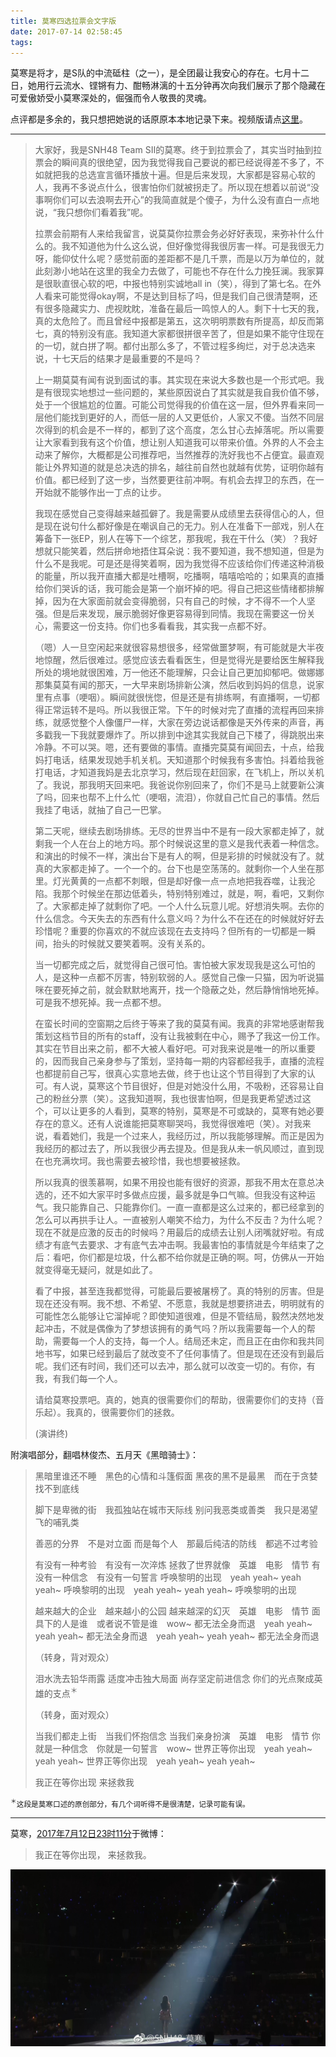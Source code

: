 ```yaml
---
title: 莫寒四选拉票会文字版
date: 2017-07-14 02:58:45
tags:
---
```


莫寒是将才，是S队的中流砥柱（之一），是全团最让我安心的存在。七月十二日，她用行云流水、铿锵有力、酣畅淋漓的十五分钟再次向我们展示了那个隐藏在可爱傲娇受小莫寒深处的，倔强而令人敬畏的灵魂。

点评都是多余的，我只想把她说的话原原本本地记录下来。视频版请点[这里](https://youtu.be/qkScOEaJQr0?t=2h38m7s)。

---

> 大家好，我是SNH48 Team SⅡ的莫寒。终于到拉票会了，其实当时抽到拉票会的瞬间真的很绝望，因为我觉得我自己要说的都已经说得差不多了，不如就把我的总选宣言循环播放十遍。但是后来发现，大家都是容易心软的人，我再不多说点什么，很害怕你们就被拐走了。所以现在想着以前说“没事啊你们可以去浪啊去开心”的我简直就是个傻子，为什么没有直白一点地说，“我只想你们看着我”呢。
>
> 拉票会前期有人来给我留言，说莫莫你拉票会务必好好表现，来弥补什么什么的。我不知道他为什么这么说，但好像觉得我很厉害一样。可是我很无力呀，能仰仗什么呢？感觉前面的差距都不是几千票，而是以万为单位的，就此刻渺小地站在这里的我全力去做了，可能也不存在什么力挽狂澜。我家算是很耿直很心软的吧，中报也特别实诚地all in（笑），得到了第七名。在外人看来可能觉得okay啊，不是达到目标了吗，但是我们自己很清楚啊，还有很多隐藏实力、虎视眈眈，准备在最后一鸣惊人的人。剩下十七天的我，真的太危险了。而且曾经中报都是第五，这次明明票数有所提高，却反而第七，真的特别没有底。我知道大家都很拼很辛苦了，但是如果不能守住现在的一切，就白拼了啊。都付出那么多了，不管过程多绚烂，对于总决选来说，十七天后的结果才是最重要的不是吗？
>
> 上一期莫莫有闻有说到面试的事。其实现在来说大多数也是一个形式吧。我是有很现实地想过一些问题的，某些原因说白了其实就是我自我价值不够，处于一个很尴尬的位置。可能公司觉得我的价值在这一层，但外界看来同一层他们能找到更好的人，而低一层的人又更低价，人家又不傻。当然不同层次得到的机会是不一样的，都到了这个高度，怎么甘心去掉落呢。所以需要让大家看到我有这个价值，想让别人知道我可以带来价值。外界的人不会主动来了解你，大概都是公司推荐吧，当然推荐的洗好我也不占便宜。最直观能让外界知道的就是总决选的排名，越往前自然也就越有优势，证明你越有价值。都已经到了这一步，当然要更往前冲啊。有机会去捍卫的东西，在一开始就不能够作出一丁点的让步。
>
> 我现在感觉自己变得越来越孤僻了。我是需要从成绩里去获得信心的人，但是现在说句什么都好像是在嘲讽自己的无力。别人在准备下一部戏，别人在筹备下一张EP，别人在等下一个综艺，那我呢，我在干什么（笑）？我好想就只能笑着，然后拼命地捂住耳朵说：我不要知道，我不想知道，但是为什么不是我呢。可是还是得笑着啊，因为我觉得不应该给你们传递这种消极的能量，所以我开直播大都是吐槽啊，吃播啊，嘻嘻哈哈的；如果真的直播给你们哭诉的话，我可能会是第一个崩坏掉的吧。得自己把这些情绪都排解掉，因为在大家面前就会变得脆弱，只有自己的时候，才不得不一个人坚强。但是后来发现，展示脆弱好像更容易得到同情。我现在需要这一份关心，需要这一份支持。你们也多看看我，其实我一点都不好。
>
> （嗯）人一旦空闲起来就很容易想很多，经常做噩梦啊，有可能就是大半夜地惊醒，然后很难过。感觉应该去看看医生，但是觉得光是要给医生解释我所处的境地就很困难，万一他还不能理解，只会让自己更加抑郁吧。做娜娜那集莫莫有闻的那天，一大早来剧场排新公演，然后收到妈妈的信息，说家里有点事（哽咽）。瞬间就很恍惚，但是还是有排练啊，有直播啊，一切都得正常运转不是吗。所以我很正常。下午的时候对完了直播的流程再回来排练，就感觉整个人像僵尸一样，大家在旁边说话都像是天外传来的声音，再多戳我一下我就要爆炸了。所以排到中途其实我就自己下楼了，得跳脱出来冷静。不可以哭。嗯，还有要做的事情。直播完莫莫有闻回去，十点，给我妈打电话，结果发现她手机关机。天知道那个时候我有多害怕。抖着给我爸打电话，才知道我妈是去北京学习，然后现在赶回家，在飞机上，所以关机了。我说，那我明天回来吧。我爸说你别回来了，你们不是马上就要新公演了吗，回来也帮不上什么忙（哽咽，流泪），你就自己忙自己的事情。然后我挂了电话，就抽了自己一巴掌。
>
> 第二天呢，继续去剧场排练。无尽的世界当中不是有一段大家都走掉了，就剩我一个人在台上的地方吗。那个时候说这里的意义是我代表着一种信念。和演出的时候不一样，演出台下是有人的啊，但是彩排的时候就没有了。就真的大家都走掉了。一个一个的。台下也是空荡荡的。就剩你一个人坐在那里。灯光黄黄的一点都不刺眼，但是却好像一点一点地把我吞噬，让我沦陷。我那个时候坐在那边低着头，特别特别难过，就是，啊，看吧，又剩你了。大家都走掉了就剩你了吧。一个人什么玩意儿呢。好想消失啊。去你的什么信念。今天失去的东西有什么意义吗？为什么不在还在的时候就好好去珍惜呢？重要的你喜欢的不就应该现在去支持吗？但所有的一切都是一瞬间，抬头的时候就又要笑着啊。没有关系的。
>
> 当一切都完成之后，就觉得自己很可怕。害怕被大家发现我是这么可怕的人，是这种一点都不厉害，特别软弱的人。感觉自己像一只猫，因为听说猫咪在要死掉之前，就会默默地离开，找一个隐蔽之处，然后静悄悄地死掉。可是我不想死掉。我一点都不想。
>
> 在蛮长时间的空窗期之后终于等来了我的莫莫有闻。我真的非常地感谢帮我策划这档节目的所有的staff，没有让我被剩在中心，赐予了我这一份工作。其实在节目出来之前，都不大被人看好吧。可对我来说是唯一的所以重要的，因而我自己亲身参与了策划，坚持每一期的内容都经我手，直播的流程也都提前自己写，很真心实意地去做，终于也让这个节目得到了大家的认可。有人说，莫寒这个节目很好，但是对她没什么用，不吸粉，还容易让自己的粉丝分票（笑）。这我知道啊，我也很害怕啊，但是我更希望透过这个，可以让更多的人看到，莫寒的特别，莫寒是不可或缺的，莫寒有她必要存在的意义。还有人说谁能把莫寒聊哭吗，我觉得很难吧（笑）。对我来说，看着她们，我是一个过来人，我经历过，所以我能够理解。而正是因为我经历的都过去了，所以我很少再去提及。但是我从未一帆风顺过，直到现在也充满坎坷。我也需要去被珍惜，我也想要被拯救。
>
> 所以我真的很羡慕啊，如果不用投也能有很好的资源，那我不用太在意总决选的，还不如大家平时多做点应援，最多就是争口气嘛。但我没有这种运气。我只能靠自己、只能靠你们。一直一直都是这么过来的，都已经拿到的怎么可以再拱手让人。一直被别人嘲笑不给力，为什么不反击？为什么呢？现在不就是应激的反击的时候吗？用最后的成绩去让别人闭嘴就好啦。有成绩才有底气去要求、才有底气去冲击啊。我最害怕的事情就是今年结束了之后：看吧，你们都是垃圾，什么都不给你就是正确的啊。呵，仿佛从一开始就变得毫无疑问，就是如此了。
>
> 看了中报，甚至连我都觉得，可能最后要被屠榜了。真的特别的厉害。但是现在还没有啊。我不想、不希望、不愿意，我就是想要挤进去，明明就有的可能性怎么能够让它溜掉呢？即使知道很难，但是不管结局，毅然决然地发起冲击，不就是偶像为了梦想该拥有的勇气吗？所以我需要每一个人的帮助，需要每一个人的支持，每一个人。结局还未定，而且正在由你和我共同地书写，如果已经到最后了就改变不了任何事情了。但是现在还没有到最后呢。我们还有时间，我们还可以去冲，那么就可以改变一切的。有你，有我，有我们每一个人。
>
> 请给莫寒投票吧。真的，她真的很需要你们的帮助，很需要你们的支持（音乐起）。我真的，很需要你们的拯救。
>
> (演讲终)

附演唱部分，翻唱林俊杰、五月天《黑暗骑士》：

> 黑暗里谁还不睡　黑色的心情和斗篷假面
> 黑夜的黑不是最黑　而在于贪婪找不到底线
>
> 脚下是卑微的街　我孤独站在城市天际线
> 别问我恶类或善类　我只是渴望飞的哺乳类
>
> 善恶的分界　不是对立面
> 而是每个人　那最后纯洁的防线　都逃不过考验
>
> 有没有一种考验　有没有一次淬炼
> 拯救了世界就像　英雄　电影　情节
> 有没有一种信念　有没有一句誓言
> 呼唤黎明的出现　yeah yeah~ yeah yeah~
> 呼唤黎明的出现　yeah yeah~ yeah yeah~
> 呼唤黎明的出现
>
> 越来越大的企业　越来越小的公园
> 越来越深的幻灭　英雄　电影　情节
> 面具下的人是谁　或者说不管是谁　wow~
> 都无法全身而退　yeah yeah~ yeah yeah~
> 都无法全身而退　yeah yeah~ yeah yeah~
> 都无法全身而退
>
> （转身，背对观众）
>
> 泪水洗去铅华雨露
> 适度冲击独大局面
> 尚存坚定前进信念
> 你们的光点聚成英雄的支点<sup>＊</sup>
>
> （转身，面对观众）
>
> 当我们都走上街　当我们怀抱信念
> 当我们亲身扮演　英雄　电影　情节
> 你就是一种信念　你就是一句誓言　wow~
> 世界正等你出现　yeah yeah~ yeah yeah~
> 世界正等你出现　yeah yeah~ yeah yeah~
>
> 我正在等你出现
> 来拯救我

<small><sup>＊</sup>这段是莫寒口述的原创部分，有几个词听得不是很清楚，记录可能有误。</small>

---

莫寒，[2017年7月12日23时11分](http://weibo.com/3053424305/Fc5TGk8xC)于微博：

> 我正在等你出现，
> 来拯救我。

![](/img/20170712-莫寒微博.jpg)
